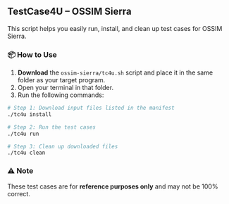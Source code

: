 
## TestCase4U – OSSIM Sierra

This script helps you easily run, install, and clean up test cases for OSSIM Sierra.

### 📦 How to Use

1. **Download** the `ossim-sierra/tc4u.sh` script and place it in the same folder as your target program.
2. Open your terminal in that folder.
3. Run the following commands:

```bash
# Step 1: Download input files listed in the manifest
./tc4u install

# Step 2: Run the test cases
./tc4u run

# Step 3: Clean up downloaded files
./tc4u clean
```

### ⚠️ Note
These test cases are for **reference purposes only** and may not be 100% correct.
